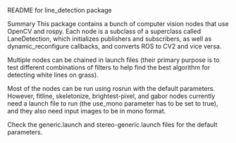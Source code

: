 README for line_detection package

Summary
This package contains a bunch of computer vision nodes that use OpenCV and rospy. Each node is a subclass of a superclass called LaneDetection, which initializes publishers and subscribers, as well as dynamic_reconfigure callbacks, and converts ROS to CV2 and vice versa.

Multiple nodes can be chained in launch files (their primary purpose is to test different combinations of filters to help find the best algorithm for detecting white lines on grass).

Most of the nodes can be run using rosrun with the default parameters. However, fitline, skeletonize, brightest-pixel, and gabor nodes currently need a launch file to run (the use_mono parameter has to be set to true), and they also need input images to be in mono format.

Check the generic.launch and stereo-generic.launch files for the default parameters.